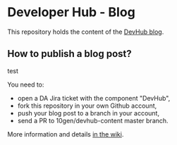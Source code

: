 # Developer Hub - Blog

This repository holds the content of the [DevHub blog](https://developer.mongodb.com/).

## How to publish a blog post?



test




You need to:
- open a DA Jira ticket with the component "DevHub",
- fork this repository in your own Github account,
- push your blog post to a branch in your account,
- send a PR to 10gen/devhub-content master branch.

More information and details [in the wiki](https://wiki.corp.mongodb.com/display/DEVREL/Writing+Content+for+MongoDB).
